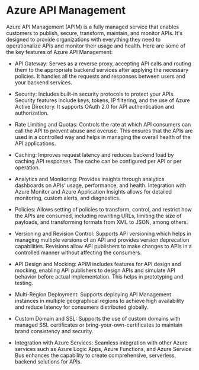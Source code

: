 # Azure API Management

Azure API Management (APIM) is a fully managed service that enables customers to publish, secure, transform, maintain, and monitor APIs. It's designed to provide organizations with everything they need to operationalize APIs and monitor their usage and health. Here are some of the key features of Azure API Management:​

- API Gateway: Serves as a reverse proxy, accepting API calls and routing them to the appropriate backend services after applying the necessary policies. It handles all the requests and responses between users and your backend services.​
    
- Security: Includes built-in security protocols to protect your APIs. Security features include keys, tokens, IP filtering, and the use of Azure Active Directory. It supports OAuth 2.0 for API authentication and authorization.​
    
- Rate Limiting and Quotas: Controls the rate at which API consumers can call the API to prevent abuse and overuse. This ensures that the APIs are used in a controlled way and helps in managing the overall health of the API applications.​
    
- Caching: Improves request latency and reduces backend load by caching API responses. The cache can be configured per API or per operation.​
    
- Analytics and Monitoring: Provides insights through analytics dashboards on APIs’ usage, performance, and health. Integration with Azure Monitor and Azure Application Insights allows for detailed monitoring, custom alerts, and diagnostics.​
    
- Policies: Allows setting of policies to transform, control, and restrict how the APIs are consumed, including rewriting URLs, limiting the size of payloads, and transforming formats from XML to JSON, among others.​
    
- Versioning and Revision Control: Supports API versioning which helps in managing multiple versions of an API and provides version deprecation capabilities. Revisions allow API publishers to make changes to APIs in a controlled manner without affecting the consumers.​
    
- API Design and Mocking: APIM includes features for API design and mocking, enabling API publishers to design APIs and simulate API behavior before actual implementation. This helps in prototyping and testing.​
    
- Multi-Region Deployment: Supports deploying API Management instances in multiple geographical regions to achieve high availability and reduce latency for consumers distributed globally.​
    
- Custom Domain and SSL: Supports the use of custom domains with managed SSL certificates or bring-your-own-certificates to maintain brand consistency and security.​
    
- Integration with Azure Services: Seamless integration with other Azure services such as Azure Logic Apps, Azure Functions, and Azure Service Bus enhances the capability to create comprehensive, serverless, backend solutions for APIs.​